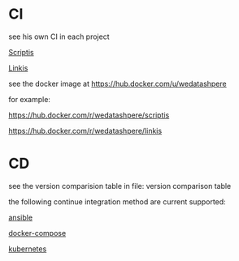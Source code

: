 # CI

see his own CI in each project

[Scriptis](https://github.com/WeBankFinTech/Scriptis)

[Linkis](https://github.com/WeBankFinTech/Linkis)



see the docker image at https://hub.docker.com/u/wedatashpere

for example:

https://hub.docker.com/r/wedatashpere/scriptis

https://hub.docker.com/r/wedatashpere/linkis



# CD

see the version comparision table in file: version comparison table



the following continue integration method are current supported:

[ansible](ansible/README.md)

[docker-compose](docker-compose/README.md)

[kubernetes](kubernetes/README.md)